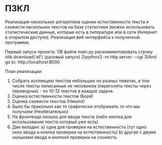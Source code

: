 # ПЗКЛ
Реализация нескольких алгоритмов оценки естественности текста и схожести нескольких текстов на базе статистики (можно использовать статистические данные, которые есть в литературе или в сети Интернет в открытом доступе). Реализация веб-интерфейса к полученной программе.

Первый запуск проекта:
1)В файле main.py раскомментировать строку nltk.download('all') (разовый запуск)
2)python3 -m http.server --cgi
3)And go to: http://localhost:8000


План реализации:
1) Собрать коллекцию текстов небольших но разных тематик, в том числе тексты написанные не человеком (перегонять тексты через переводчик) - по 10-12 текстов в каждой задаче.
2) Оценка естественности текстов (Боря)
3) Оценка схожести текстов (Никита)
4) Было бы прикольно как то графически отображать то что мы получаем (Необязательно)
5) На фронтенде окошко для ввода текста (либо кнопка для использования текста который уже есть)
6) Две вкладки:
      a) одна для проверки на естественность (тут одно окно ввода и кнопка проверки на естественность)
      b) другая с двумя окошками ввода и кнопкой проверки на схожесть
